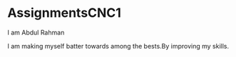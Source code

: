 # AssignmentsCNC1

I am Abdul Rahman

I am making myself batter towards among the bests.By improving my skills.
